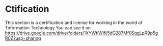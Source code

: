 # Ctification
This section is a certification and license for working in the world of Tnformation Technology
You can see it on https://drive.google.com/drive/folders/1XYWtiWlflj5dG287Mf0SqgLpR9p5gR0Z?usp=sharing
